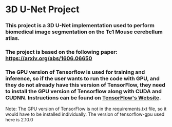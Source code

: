 # 3D U-Net Project
### This project is a 3D U-Net implementation used to perform biomedical image segmentation on the Tc1 Mouse cerebellum atlas. 
### The project is based on the following paper: https://arxiv.org/abs/1606.06650 
### The GPU version of Tensorflow is used for training and inference, so if the user wants to run the code with GPU, and they do not already have this version of TensorFlow, they need to install the GPU version of Tensorflow along with CUDA and CUDNN. Instructions can be found on [TensorFlow's Website](https://www.tensorflow.org/install/pip). 
Note: The GPU version of TensorFlow is not in the requirements.txt file, so it would have to be installed individually. The version of tensorflow-gpu used here is 2.10.0
